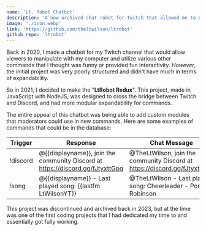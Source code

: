 ```yaml
---
name: 'Lt. Robot Chatbot'
description: 'A now archived chat robot for Twitch that allowed me to dynamically add services to interface with in chat commands.'
image: './icon.webp'
link: 'https://github.com/theltwilson/ltrobot'
github_repo: 'ltrobot'
---
```


Back in 2020, I made a chatbot for my Twitch channel that would allow viewers to manipulate with my computer and utilize various other commands that I thought was funny or provided fun interactivity. *However*, the initial project was very poorly structured and didn't have much in terms of expandability.

So in 2021, I decided to make the "**LtRobot Redux**". This project, made in JavaScript with NodeJS, was designed to cross the bridge between Twitch and Discord, and had more modular expandability for commands.

The entire appeal of this chatbot was being able to add custom modules that moderators could use in new commands. Here are some examples of commands that could be in the database:

| Trigger | Response | Chat Message |
| --- | --- | --- |
| !discord | @{{displayname}}, join the community Discord at https://discord.gg/fJtyxttGpq | @TheLtWilson, join the community Discord at https://discord.gg/fJtyxttGpq |
| !song | @{{displayname}} - Last played song: {{lastfm LtWilsonYT}} | @TheLtWilson - Last played song: Cheerleader - Porter Robinson |

This project was discontinued and archived back in 2023, but at the time was one of the first coding projects that I had dedicated my time to and essentially got fully working.